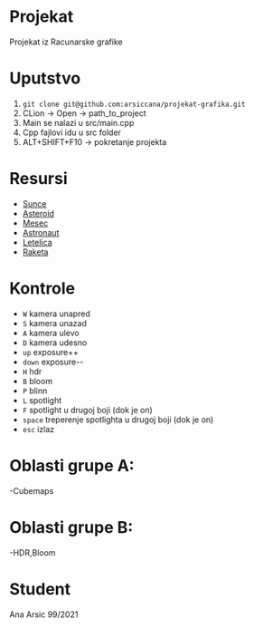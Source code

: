 # Projekat
Projekat iz Racunarske grafike
# Uputstvo
1. `git clone git@github.com:arsiccana/projekat-grafika.git`
2. CLion -> Open -> path_to_project
3. Main se nalazi u src/main.cpp
4. Cpp fajlovi idu u src folder
5. ALT+SHIFT+F10 -> pokretanje projekta
# Resursi
* [Sunce](https://free3d.com/3d-model/sun-v2--446713.html)
* [Asteroid](https://sketchfab.com/3d-models/otumpa-mass-meteoric-iron-e3ea53e6fdf24dd6b886f45e3669cb27)
* [Mesec](https://sketchfab.com/3d-models/nasa-cgi-moon-kit-1c496b3b57304526b5b9d1cf9c1087fc)
* [Astronaut](https://sketchfab.com/3d-models/3d-cute-astronaut-made-in-blender-796a83aef2cd40978d34bb184a15eacc)
* [Letelica](https://free3d.com/3d-model/universe-explorer-spacecraft-716400.html)
* [Raketa](https://sketchfab.com/3d-models/rocket-36ac04d6203545b1baf56c4cbf89349b)
# Kontrole
- ```W``` kamera unapred
- ```S``` kamera unazad
- ```A``` kamera ulevo
- ```D``` kamera udesno
- ```up``` exposure++
- ```down``` exposure--
- ```H``` hdr
- ```B``` bloom
- ```P``` blinn
- ```L``` spotlight 
- ```F``` spotlight u drugoj boji (dok je on)
- ```space``` treperenje spotlighta u drugoj boji (dok je on)
- ```esc``` izlaz
# Oblasti grupe A:
-Cubemaps
# Oblasti grupe B:
-HDR,Bloom
# Student
Ana Arsic 99/2021


